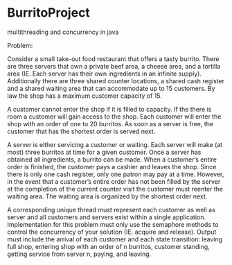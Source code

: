 # BurritoProject
multithreading and concurrency in java

Problem:

Consider a small take-out food restaurant that offers a tasty burrito. There are three servers that own a private beef area, a cheese area, and a tortilla area (IE. Each server has their own ingredients in an infinite supply). Additionally there are three shared counter locations, a shared cash register and a shared waiting area that can accommodate up to 15 customers. By law the shop has a maximum customer capacity of 15.

A customer cannot enter the shop if it is filled to capacity. If the there is room a customer will gain access to the shop. Each customer will enter the shop with an order of one to 20 burritos. As soon as a server is free, the customer that has the shortest order is served next.

A server is either servicing a customer or waiting. Each server will make (at most) three burritos at time for a given customer. Once a server has obtained all ingredients, a burrito can be made. When a customer’s entire order is finished, the customer pays a cashier and leaves the shop. Since there is only one cash register, only one patron may pay at a time. However, in the event that a customer’s entire order has not been filled by the server at the completion of the current counter visit the customer must reenter the waiting area. The waiting area is organized by the shortest order next.

A corresponding unique thread must represent each customer as well as server and all customers and servers exist within a single application. Implementation for this problem must only use the semaphore methods to control the concurrency of your solution (IE. acquire and release). Output must include the arrival of each customer and each state transition: leaving full shop, entering shop with an order of n burritos, customer standing, getting service from server n, paying, and leaving. 
